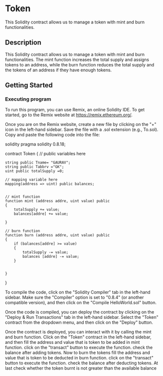 # Token

This Solidity contract allows us to manage a token with mint and burn functionalities. 

## Description

This Solidity contract allows us to manage a token with mint and burn functionalities. The mint function increases the total supply and assigns tokens to an address, while the burn function reduces the total supply and the tokens of an address if they have enough tokens.

## Getting Started

### Executing program

To run this program, you can use Remix, an online Solidity IDE. To get started, go to the Remix website at https://remix.ethereum.org/.

Once you are on the Remix website, create a new file by clicking on the "+" icon in the left-hand sidebar. Save the file with a .sol extension (e.g., To.sol). Copy and paste the following code into the file:

solidity
pragma solidity 0.8.18;

contract Token 
{
    // public variables here

    string public Tname= "GAURAV";
    string public Tabbrv ="GK";
    uint public totalSupply =0;
    
    // mapping variable here
    mapping(address => uint) public balances;


    // mint function
    function mint (address addre, uint value) public 
    {
        totalSupply += value;
        balances[addre] += value;

    }

    // burn function
    function burn (address addre, uint value) public 
    {
        if (balances[addre] >= value) 
        {
            totalSupply -= value;
            balances [addre] -= value;
        } 

                                       
    }
}




To compile the code, click on the "Solidity Compiler" tab in the left-hand sidebar. Make sure the "Compiler" option is set to "0.8.4" (or another compatible version), and then click on the "Compile HelloWorld.sol" button.

Once the code is compiled, you can deploy the contract by clicking on the "Deploy & Run Transactions" tab in the left-hand sidebar. Select the "Token" contract from the dropdown menu, and then click on the "Deploy" button.

Once the contract is deployed, you can interact with it by calling the mint and burn function. Click on the "Token" contract in the left-hand sidebar, and then fill the address and value that is token to be added in mint function. click on the "transact" button to execute the function. check the balance after adding tokens. Now to burn the tokens fill the address and value that is token to be deducted in burn function. click on the "transact" button to execute the function. check the balance after deducting tokens. At last check whether the token burnt is not greater than the available balance
